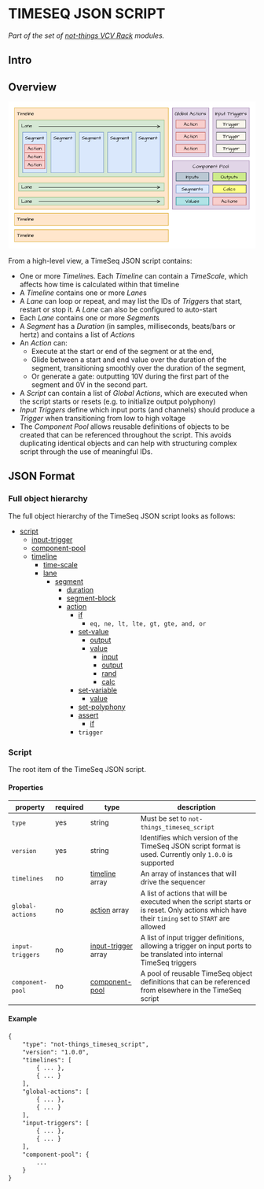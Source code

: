 # TIMESEQ JSON SCRIPT
*Part of the set of [not-things VCV Rack](../README.md) modules.*

## Intro

## Overview
![TimeSeq JSON Script high level view](./timeseq-json-high-level.png)

From a high-level view, a TimeSeq JSON script contains:
* One or more *Timeline*s. Each *Timeline* can contain a *TimeScale*, which affects how time is calculated within that timeline
* A *Timeline* contains one or more *Lane*s
* A *Lane* can loop or repeat, and may list the IDs of *Trigger*s that start, restart or stop it. A *Lane* can also be configured to auto-start
* Each *Lane* contains one or more *Segment*s
* A *Segment* has a *Duration* (in samples, milliseconds, beats/bars or hertz) and contains a list of *Action*s
* An *Action* can: 
    * Execute at the start or end of the segment or at the end,
    * Glide between a start and end value over the duration of the segment, transitioning smoothly over the duration of the segment,
    * Or generate a gate: outputting 10V during the first part of the segment and 0V in the second part.
* A *Script* can contain a list of *Global Actions*, which are executed when the script starts or resets (e.g. to initialize output polyphony)
* *Input Triggers* define which input ports (and channels) should produce a *Trigger* when transitioning from low to high voltage
* The *Component Pool* allows reusable definitions of objects to be created that can be referenced throughout the script. This avoids duplicating identical objects and can help with structuring complex script through the use of meaningful IDs.

## JSON Format
### Full object hierarchy
The full object hierarchy of the TimeSeq JSON script looks as follows:
* [script](#script)
    * [input-trigger](#input-trigger)
	* [component-pool](#component-pool)
    * [timeline](#timeline)
        * [time-scale](#time-scale)
        * [lane](#lane)
            * [segment](#segment)
                * [duration](#duration)
                * [segment-block](#segment-block)
                * [action](#action)
                    * [if](#if)
                        * `eq, ne, lt, lte, gt, gte, and, or`
                    * [set-value](#set-value)
                        * [output](#output)
                        * [value](#value)
                            * [input](#input)
                            * [output](#output)
                            * [rand](#rand)
                            * [calc](#calc)
                    * [set-variable](#set-variable)
                        * [value](#value)
                    * [set-polyphony](#set-polyphony)
                    * [assert](#assert)
                        * [if](#if)
                    * `trigger`


### Script
The root item of the TimeSeq JSON script.
#### Properties
| property | required | type | description |
| --- | --- | --- | --- |
| `type` | yes | string | Must be set to `not-things_timeseq_script` |
| `version`| yes | string | Identifies which version of the TimeSeq JSON script format is used. Currently only `1.0.0` is supported |
| `timelines` | no | [timeline](#timeline) array | An array of instances that will drive the sequencer |
| <nobr>`global-actions`</nobr> | no | [action](#action) array | A list of actions that will be executed when the script starts or is reset. Only actions which have their `timing` set to `START` are allowed |
| <nobr>`input-triggers`</nobr> | no | [input-trigger](#input-trigger) array | A list of input trigger definitions, allowing a trigger on input ports to be translated into internal TimeSeq triggers |
| <nobr>`component-pool`</nobr> | no | [component-pool](#component-pool) | A pool of reusable TimeSeq object definitions that can be referenced from elsewhere in the TimeSeq script |

#### Example
```
{
	"type": "not-things_timeseq_script",
	"version": "1.0.0",
	"timelines": [
		{ ... },
		{ ... }
	],
	"global-actions": [
		{ ... },
		{ ... }
	],
	"input-triggers": [
		{ ... },
		{ ... }
	],
	"component-pool": {
		...
	}
}
```